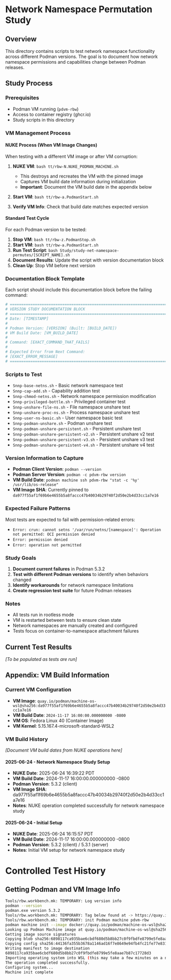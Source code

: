 # Network Namespace Permutation Study

## Overview
This directory contains scripts to test network namespace functionality across different Podman versions. The goal is to document how network namespace permissions and capabilities change between Podman releases.

## Study Process

### Prerequisites
- Podman VM running (`pdvm-rbw`)
- Access to container registry (ghcr.io)
- Study scripts in this directory

### VM Management Process

#### NUKE Process (When VM Image Changes)
When testing with a different VM image or after VM corruption:

1. **NUKE VM**: `bash tt/rbw-N.NUKE_PODMAN_MACHINE.sh`
   - This destroys and recreates the VM with the pinned image
   - Captures VM build date information during initialization
   - **Important**: Document the VM build date in the appendix below

2. **Start VM**: `bash tt/rbw-a.PodmanStart.sh`
3. **Verify VM Info**: Check that build date matches expected version

#### Standard Test Cycle
For each Podman version to be tested:

1. **Stop VM**: `bash tt/rbw-z.PodmanStop.sh`
2. **Start VM**: `bash tt/rbw-a.PodmanStart.sh` 
3. **Run Test Script**: `bash Study/study-net-namespace-permutes/[SCRIPT_NAME].sh`
4. **Document Results**: Update the script with version documentation block
5. **Clean Up**: Stop VM before next version

### Documentation Block Template
Each script should include this documentation block before the failing command:

```bash
# =============================================================================
# VERSION STUDY DOCUMENTATION BLOCK
# =============================================================================
# Date: [TIMESTAMP]
# 
# Podman Version: [VERSION] (Built: [BUILD_DATE])
# VM Build Date: [VM_BUILD_DATE]
# 
# Command: [EXACT_COMMAND_THAT_FAILS]
# 
# Expected Error from Next Command:
# [EXACT_ERROR_MESSAGE]
# =============================================================================
```

### Scripts to Test
- `Snnp-base-netns.sh` - Basic network namespace test
- `Snnp-cap-add.sh` - Capability addition test
- `Snnp-chmod-netns.sh` - Network namespace permission modification
- `Snnp-privileged-bottle.sh` - Privileged container test
- `Snnp-unshare-file-ns.sh` - File namespace unshare test
- `Snnp-unshare-proc-ns.sh` - Process namespace unshare test
- `Snnp-user-ns-basic.sh` - User namespace basic test
- `Snnp-podman-unshare.sh` - Podman unshare test
- `Snnp-podman-unshare-persistent.sh` - Persistent unshare test
- `Snnp-podman-unshare-persistent-v2.sh` - Persistent unshare v2 test
- `Snnp-podman-unshare-persistent-v3.sh` - Persistent unshare v3 test
- `Snnp-podman-unshare-persistent-v4.sh` - Persistent unshare v4 test

### Version Information to Capture
- **Podman Client Version**: `podman --version`
- **Podman Server Version**: `podman -c pdvm-rbw version`
- **VM Build Date**: `podman machine ssh pdvm-rbw "stat -c '%y' /usr/lib/os-release"`
- **VM Image SHA**: Currently pinned to `da977f55af1f69b6e4655b5a8faccc47b40034b29740f2d50e2b4d33cc1a7e16`

### Expected Failure Patterns
Most tests are expected to fail with permission-related errors:
- `Error: crun: cannot setns '/var/run/netns/[namespace]': Operation not permitted: OCI permission denied`
- `Error: permission denied`
- `Error: operation not permitted`

### Study Goals
1. **Document current failures** in Podman 5.3.2
2. **Test with different Podman versions** to identify when behaviors changed
3. **Identify workarounds** for network namespace limitations
4. **Create regression test suite** for future Podman releases

### Notes
- All tests run in rootless mode
- VM is restarted between tests to ensure clean state
- Network namespaces are manually created and configured
- Tests focus on container-to-namespace attachment failures

## Current Test Results
*[To be populated as tests are run]*

## Appendix: VM Build Information

### Current VM Configuration
- **VM Image**: `quay.io/podman/machine-os-wsl@sha256:da977f55af1f69b6e4655b5a8faccc47b40034b29740f2d50e2b4d33cc1a7e16`
- **VM Build Date**: `2024-11-17 16:00:00.000000000 -0800`
- **VM OS**: Fedora Linux 40 (Container Image)
- **VM Kernel**: 5.15.167.4-microsoft-standard-WSL2

### VM Build History
*[Document VM build dates from NUKE operations here]*

#### 2025-06-24 - Network Namespace Study Setup
- **NUKE Date**: 2025-06-24 16:39:22 PDT
- **VM Build Date**: 2024-11-17 16:00:00.000000000 -0800
- **Podman Version**: 5.3.2 (client)
- **VM Image SHA**: da977f55af1f69b6e4655b5a8faccc47b40034b29740f2d50e2b4d33cc1a7e16
- **Notes**: NUKE operation completed successfully for network namespace study

#### 2025-06-24 - Initial Setup
- **NUKE Date**: 2025-06-24 16:15:57 PDT
- **VM Build Date**: 2024-11-17 16:00:00.000000000 -0800
- **Podman Version**: 5.3.2 (client) / 5.3.1 (server)
- **Notes**: Initial VM setup for network namespace study

# Controlled Test History

## Getting Podman and VM Image Info

```bash
Tools/rbw.workbench.mk: TEMPORARY: Log version info
podman --version
podman.exe version 5.3.2
Tools/rbw.workbench.mk: TEMPORARY: Tag below found at -> https://quay.io/repository/podman/machine-os-wsl?tab=tags
Tools/rbw.workbench.mk: TEMPORARY: init Podman machine pdvm-rbw
podman machine init --image docker://quay.io/podman/machine-os-wsl@sha256:da977f55af1f69b6e4655b5a8faccc47b40034b29740f2d50e2b4d33cc1a7e16   pdvm-rbw
Looking up Podman Machine image at quay.io/podman/machine-os-wsl@sha256:da977f55af1f69b6e4655b5a8faccc47b40034b29740f2d50e2b4d33cc1a7e16 to create VM
Getting image source signatures
Copying blob sha256:6898117ca935bae6cbdf680d5b8bb27c0f9fbdfe8799e5fe8aae7b87c17728d3
Copying config sha256:44136fa355b3678a1146ad16f7e8649e94fb4fc21fe77e8310c060f61caaff8a
Writing manifest to image destination
6898117ca935bae6cbdf680d5b8bb27c0f9fbdfe8799e5fe8aae7b87c17728d3
Importing operating system into WSL (this may take a few minutes on a new WSL install)...
The operation completed successfully.
Configuring system...
Machine init complete
```


